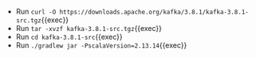 


- Run `curl -O https://downloads.apache.org/kafka/3.8.1/kafka-3.8.1-src.tgz`{{exec}}
- Run `tar -xvzf kafka-3.8.1-src.tgz`{{exec}}
- Run `cd kafka-3.8.1-src`{{exec}}
- Run `./gradlew jar -PscalaVersion=2.13.14`{{exec}}
